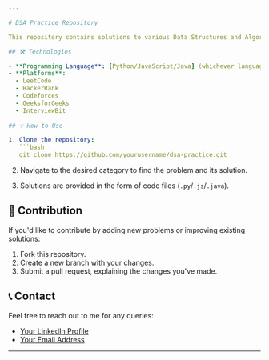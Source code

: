 ```yaml
---

# DSA Practice Repository

This repository contains solutions to various Data Structures and Algorithms (DSA) problems that I have solved during my practice sessions. The problems are sourced from different platforms like LeetCode, HackerRank, Codeforces, and more.

## 🛠️ Technologies

- **Programming Language**: [Python/JavaScript/Java] (whichever language you're using)
- **Platforms**: 
  - LeetCode
  - HackerRank
  - Codeforces
  - GeeksforGeeks
  - InterviewBit
  
## 💡 How to Use

1. Clone the repository:
   ```bash
   git clone https://github.com/yourusername/dsa-practice.git
   ```
   
2. Navigate to the desired category to find the problem and its solution.

3. Solutions are provided in the form of code files (`.py`/`.js`/`.java`).

## 🚀 Contribution

If you'd like to contribute by adding new problems or improving existing solutions:

1. Fork this repository.
2. Create a new branch with your changes.
3. Submit a pull request, explaining the changes you've made.

## 📞 Contact

Feel free to reach out to me for any queries:

- [Your LinkedIn Profile](https://linkedin.com/in/adityaranjan2005)
- [Your Email Address](mailto:103ranjanadityakishu@gmail.com)

---
```

